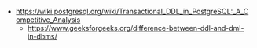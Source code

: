 - https://wiki.postgresql.org/wiki/Transactional_DDL_in_PostgreSQL:_A_Competitive_Analysis
	- https://www.geeksforgeeks.org/difference-between-ddl-and-dml-in-dbms/